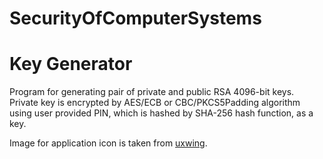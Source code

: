 # SecurityOfComputerSystems


# Key Generator


Program for generating pair of private and public RSA 4096-bit keys. Private key is encrypted by AES/ECB or CBC/PKCS5Padding algorithm using user provided PIN, which is hashed by SHA-256 hash function, as a key.

Image for application icon is taken from [uxwing](https://uxwing.com/keys-icon/).
